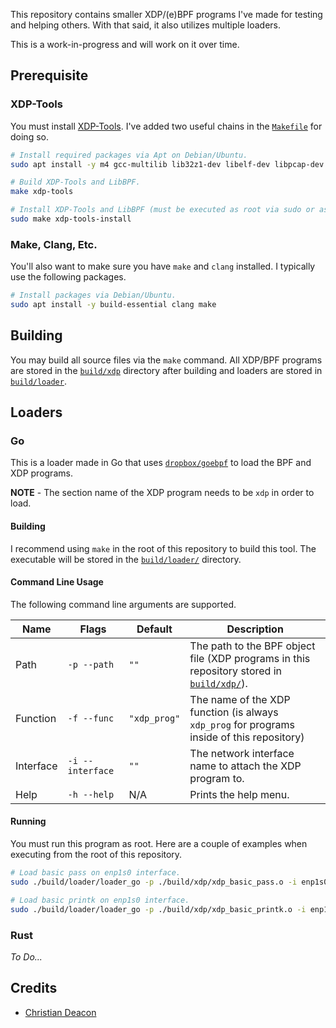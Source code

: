 This repository contains smaller XDP/(e)BPF programs I've made for testing and helping others. With that said, it also utilizes multiple loaders.

This is a work-in-progress and will work on it over time.

## Prerequisite
### XDP-Tools
You must install [XDP-Tools](https://github.com/xdp-project/xdp-tools). I've added two useful chains in the [`Makefile`](./Makefile) for doing so.

```bash
# Install required packages via Apt on Debian/Ubuntu.
sudo apt install -y m4 gcc-multilib lib32z1-dev libelf-dev libpcap-dev

# Build XDP-Tools and LibBPF.
make xdp-tools

# Install XDP-Tools and LibBPF (must be executed as root via sudo or as root user).
sudo make xdp-tools-install
```

### Make, Clang, Etc.
You'll also want to make sure you have `make` and `clang` installed. I typically use the following packages.

```bash
# Install packages via Debian/Ubuntu.
sudo apt install -y build-essential clang make
```

## Building
You may build all source files via the `make` command. All XDP/BPF programs are stored in the [`build/xdp`](./build/xdp/) directory after building and loaders are stored in [`build/loader`](./build/loader/).

## Loaders
### Go
This is a loader made in Go that uses [`dropbox/goebpf`](https://github.com/dropbox/goebpf) to load the BPF and XDP programs.

**NOTE** - The section name of the XDP program needs to be `xdp` in order to load.

#### Building
I recommend using `make` in the root of this repository to build this tool. The executable will be stored in the [`build/loader/`](../../../build/loader/) directory.

#### Command Line Usage
The following command line arguments are supported.

| Name | Flags | Default | Description |
| ---- | ----- | ------- | ----------- |
| Path | `-p --path` | `""` | The path to the BPF object file (XDP programs in this repository stored in [`build/xdp/`](../../../build/xdp)). |
| Function | `-f --func` | `"xdp_prog"` | The name of the XDP function (is always `xdp_prog` for programs inside of this repository) |
| Interface | `-i --interface` | `""` | The network interface name to attach the XDP program to. |
| Help | `-h --help` | N/A | Prints the help menu. |

#### Running
You must run this program as root. Here are a couple of examples when executing from the root of this repository.

```bash
# Load basic pass on enp1s0 interface.
sudo ./build/loader/loader_go -p ./build/xdp/xdp_basic_pass.o -i enp1s0

# Load basic printk on enp1s0 interface.
sudo ./build/loader/loader_go -p ./build/xdp/xdp_basic_printk.o -i enp1s0
```

### Rust
*To Do...*

## Credits
* [Christian Deacon](https://github.com/gamemann)